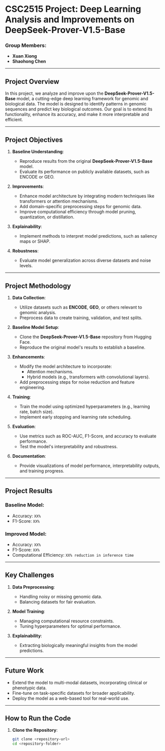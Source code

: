 # CSC2515 Project: Deep Learning Analysis and Improvements on DeepSeek-Prover-V1.5-Base

### **Group Members**:
- **Xuan Xiong**
- **Shaohong Chen**

---

## **Project Overview**

In this project, we analyze and improve upon the **DeepSeek-Prover-V1.5-Base** model, a cutting-edge deep learning framework for genomic and biological data. The model is designed to identify patterns in genomic sequences and predict key biological outcomes. Our goal is to extend its functionality, enhance its accuracy, and make it more interpretable and efficient.

---

## **Project Objectives**

1. **Baseline Understanding**:
   - Reproduce results from the original **DeepSeek-Prover-V1.5-Base** model.
   - Evaluate its performance on publicly available datasets, such as ENCODE or GEO.

2. **Improvements**:
   - Enhance model architecture by integrating modern techniques like transformers or attention mechanisms.
   - Add domain-specific preprocessing steps for genomic data.
   - Improve computational efficiency through model pruning, quantization, or distillation.

3. **Explainability**:
   - Implement methods to interpret model predictions, such as saliency maps or SHAP.

4. **Robustness**:
   - Evaluate model generalization across diverse datasets and noise levels.

---

## **Project Methodology**

1. **Data Collection**:
   - Utilize datasets such as **ENCODE**, **GEO**, or others relevant to genomic analysis.
   - Preprocess data to create training, validation, and test splits.

2. **Baseline Model Setup**:
   - Clone the **DeepSeek-Prover-V1.5-Base** repository from Hugging Face.
   - Reproduce the original model's results to establish a baseline.

3. **Enhancements**:
   - Modify the model architecture to incorporate:
     - Attention mechanisms.
     - Hybrid models (e.g., transformers with convolutional layers).
   - Add preprocessing steps for noise reduction and feature engineering.

4. **Training**:
   - Train the model using optimized hyperparameters (e.g., learning rate, batch size).
   - Implement early stopping and learning rate scheduling.

5. **Evaluation**:
   - Use metrics such as ROC-AUC, F1-Score, and accuracy to evaluate performance.
   - Test the model's interpretability and robustness.

6. **Documentation**:
   - Provide visualizations of model performance, interpretability outputs, and training progress.

---

## **Project Results**

### Baseline Model:
- Accuracy: `XX%`
- F1-Score: `XX%`

### Improved Model:
- Accuracy: `XX%`
- F1-Score: `XX%`
- Computational Efficiency: `XX% reduction in inference time`

---

## **Key Challenges**

1. **Data Preprocessing**:
   - Handling noisy or missing genomic data.
   - Balancing datasets for fair evaluation.

2. **Model Training**:
   - Managing computational resource constraints.
   - Tuning hyperparameters for optimal performance.

3. **Explainability**:
   - Extracting biologically meaningful insights from the model predictions.

---

## **Future Work**

- Extend the model to multi-modal datasets, incorporating clinical or phenotypic data.
- Fine-tune on task-specific datasets for broader applicability.
- Deploy the model as a web-based tool for real-world use.

---

## **How to Run the Code**

1. **Clone the Repository**:
   ```bash
   git clone <repository-url>
   cd <repository-folder>
